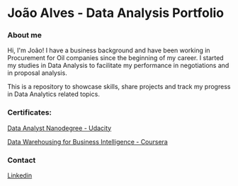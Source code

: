 # João Alves - Data Analysis Portfolio


### About me ###

Hi, I'm João! I have a business background and have been working in Procurement for Oil companies since the beginning of my career. I started my studies in Data Analysis to facilitate my performance in negotiations and in proposal analysis. 

This is a repository to showcase skills, share projects and track my progress in Data Analytics related topics.



### Certificates:

[Data Analyst Nanodegree - Udacity](https://confirm.udacity.com/GEFTLZXL)

[Data Warehousing for Business Intelligence - Coursera](https://coursera.org/share/c4dce3aba5a37793f88c28ff7582f716)


### Contact

[Linkedin](https://www.linkedin.com/in/jo%C3%A3o-gabriel-alves-eng598/?locale=en_US)




<!---
joaoalves97/joaoalves97 is a ✨ special ✨ repository because its `README.md` (this file) appears on your GitHub profile.
You can click the Preview link to take a look at your changes.
--->
